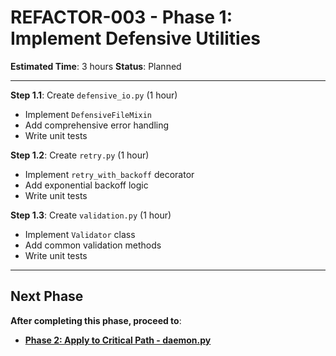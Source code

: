 # REFACTOR-003 - Phase 1: Implement Defensive Utilities

**Estimated Time**: 3 hours
**Status**: Planned

---

**Step 1.1**: Create `defensive_io.py` (1 hour)
- Implement `DefensiveFileMixin`
- Add comprehensive error handling
- Write unit tests

**Step 1.2**: Create `retry.py` (1 hour)
- Implement `retry_with_backoff` decorator
- Add exponential backoff logic
- Write unit tests

**Step 1.3**: Create `validation.py` (1 hour)
- Implement `Validator` class
- Add common validation methods
- Write unit tests

---

## Next Phase

**After completing this phase, proceed to**:
- **[Phase 2: Apply to Critical Path - daemon.py](phase2-apply-to-critical-path-daemonpy.md)**
